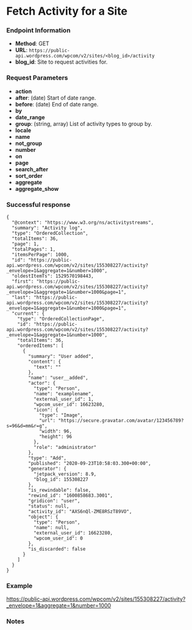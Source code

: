 # Fetch Activity for a Site

### Endpoint Information

- __Method__: GET
- __URL__: `https://public-api.wordpress.com/wpcom/v2/sites/<blog_id>/activity`
- __blog_id__: Site to request activities for.

### Request Parameters

- __action__
- __after__: (date) Start of date range.
- __before__: (date) End of date range.
- __by__
- __date_range__
- __group__: (string, array) List of activity types to group by.
- __locale__
- __name__
- __not_group__
- __number__
- __on__
- __page__
- __search_after__
- __sort_order__
- __aggregate__
- __aggregate_show__


### Successful response

```
{
  "@context": "https://www.w3.org/ns/activitystreams",
  "summary": "Activity log",
  "type": "OrderedCollection",
  "totalItems": 36,
  "page": 1,
  "totalPages": 1,
  "itemsPerPage": 1000,
  "id": "https://public-api.wordpress.com/wpcom/v2/sites/155308227/activity?_envelope=1&aggregate=1&number=1000",
  "oldestItemTs": 1529570198443,
  "first": "https://public-api.wordpress.com/wpcom/v2/sites/155308227/activity?_envelope=1&aggregate=1&number=1000&page=1",
  "last": "https://public-api.wordpress.com/wpcom/v2/sites/155308227/activity?_envelope=1&aggregate=1&number=1000&page=1",
  "current": {
    "type": "OrderedCollectionPage",
    "id": "https://public-api.wordpress.com/wpcom/v2/sites/155308227/activity?_envelope=1&aggregate=1&number=1000",
    "totalItems": 36,
    "orderedItems": [
      {
        "summary": "User added",
        "content": {
          "text": ""
        },
        "name": "user__added",
        "actor": {
          "type": "Person",
          "name": "examplename",
          "external_user_id": 1,
          "wpcom_user_id": 16623280,
          "icon": {
            "type": "Image",
            "url": "https://secure.gravatar.com/avatar/123456789?s=96&d=mm&r=g",
            "width": 96,
            "height": 96
          },
          "role": "administrator"
        },
        "type": "Add",
        "published": "2020-09-23T10:58:03.300+00:00",
        "generator": {
          "jetpack_version": 8.9,
          "blog_id": 155308227
        },
        "is_rewindable": false,
        "rewind_id": "1600858683.3001",
        "gridicon": "user",
        "status": null,
        "activity_id": "AXS6nQl-ZME8RSzT89VO",
        "object": {
          "type": "Person",
          "name": null,
          "external_user_id": 16623280,
          "wpcom_user_id": 0
        },
        "is_discarded": false
      }
    ]
  }
}
```

### Example

https://public-api.wordpress.com/wpcom/v2/sites/155308227/activity?_envelope=1&aggregate=1&number=1000

### Notes

